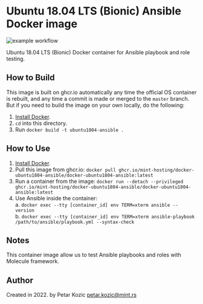 # Ubuntu 18.04 LTS (Bionic) Ansible Docker image

![example workflow](https://github.com/mint-hosting/docker-ubuntu1804-ansible/actions/workflows/build.yml/badge.svg)


Ubuntu 18.04 LTS (Bionic) Docker container for Ansible playbook and role testing.

## How to Build

This image is built on ghcr.io automatically any time the official OS container is rebuilt, and any time a commit is made or merged to the `master` branch. But if you need to build the image on your own locally, do the following:

  1. [Install Docker](https://docs.docker.com/install/).
  2. `cd` into this directory.
  3. Run `docker build -t ubuntu1804-ansible .`

## How to Use

  1. [Install Docker](https://docs.docker.com/engine/installation/).
  2. Pull this image from ghcr.io: `docker pull ghcr.io/mint-hosting/docker-ubuntu1804-ansible/docker-ubuntu1804-ansible:latest`
  3. Run a container from the image: `docker run --detach --privileged ghcr.io/mint-hosting/docker-ubuntu1804-ansible/docker-ubuntu1804-ansible:latest`
  4. Use Ansible inside the container:  
    a. `docker exec --tty [container_id] env TERM=xterm ansible --version`  
    b. `docker exec --tty [container_id] env TERM=xterm ansible-playbook /path/to/ansible/playbook.yml --syntax-check`  

## Notes

This container image allow us to test Ansible playbooks and roles with Molecule framework.

## Author

Created in 2022. by Petar Kozic petar.kozic@mint.rs